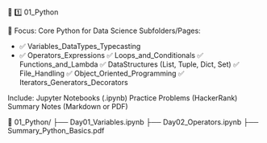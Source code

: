 📁 1️⃣ 01_Python

🧩 Focus: Core Python for Data Science
Subfolders/Pages:
- ✅ Variables_DataTypes_Typecasting
- ✅ Operators_Expressions
✅ Loops_and_Conditionals
✅ Functions_and_Lambda
✅ DataStructures (List, Tuple, Dict, Set)
✅ File_Handling
✅ Object_Oriented_Programming
✅ Iterators_Generators_Decorators

Include:
Jupyter Notebooks (.ipynb)
Practice Problems (HackerRank)
Summary Notes (Markdown or PDF)

📁 01_Python/
   ├── Day01_Variables.ipynb
   ├── Day02_Operators.ipynb
   ├── Summary_Python_Basics.pdf
